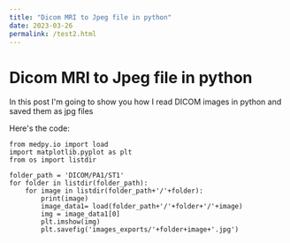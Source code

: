 ```yaml
---
title: "Dicom MRI to Jpeg file in python"
date: 2023-03-26
permalink: /test2.html
---
```


# Dicom MRI to Jpeg file in python

In this post I'm going to show you how I read DICOM images in python and saved them as jpg files

Here's the code:

```
from medpy.io import load
import matplotlib.pyplot as plt
from os import listdir

folder_path = 'DICOM/PA1/ST1'
for folder in listdir(folder_path):
    for image in listdir(folder_path+'/'+folder):
        print(image)
        image_data1= load(folder_path+'/'+folder+'/'+image)
        img = image_data1[0] 
        plt.imshow(img)
        plt.savefig('images_exports/'+folder+image+'.jpg')
```
